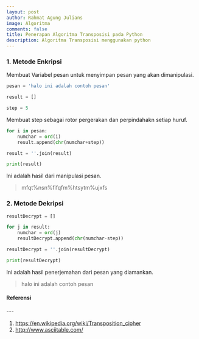 ```yaml
---
layout: post
author: Rahmat Agung Julians
image: Algoritma
comments: false
title: Penerapan Algoritma Transposisi pada Python
description: Algoritma Transposisi menggunakan python
---
```


### 1. Metode Enkripsi

Membuat Variabel pesan untuk menyimpan pesan yang akan dimanipulasi.


```python
pesan = 'halo ini adalah contoh pesan'
```


```python
result = []
```


```python
step = 5
```

Membuat step sebagai rotor pergerakan dan perpindahakn setiap huruf.


```python
for i in pesan:
    numchar = ord(i)
    result.append(chr(numchar+step))
```


```python
result = ''.join(result)
```


```python
print(result)
```

Ini adalah hasil dari manipulasi pesan.
> mfqt%nsn%fifqfm%htsytm%ujxfs

### 2. Metode Dekripsi

```python
resultDecrypt = []
```


```python
for j in result:
    numchar = ord(j)
    resultDecrypt.append(chr(numchar-step))
```


```python
resultDecrypt = ''.join(resultDecrypt)
```


```python
print(resultDecrypt)
```

Ini adalah hasil penerjemahan dari pesan yang diamankan.
> halo ini adalah contoh pesan

<h4><b>Referensi</b></h4> 
--- 
<ol>
    <li>
        <a href="https://en.wikipedia.org/wiki/Transposition_cipher">https://en.wikipedia.org/wiki/Transposition_cipher</a>
    </li>
    <li>
        <a href="http://www.asciitable.com/">http://www.asciitable.com/</a>
    </li>
</ol>